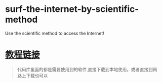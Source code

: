 # surf-the-internet-by-scientific-method
Use the scientific method to access the Internet!
# [教程链接](https://github.com/LeeGitHub0817/surf-the-internet-by-scientific-method/wiki "教程")
>代码库里面的都是需要使用到的软件,直接下载到本地使用，或者直接到网路上下载也可以

